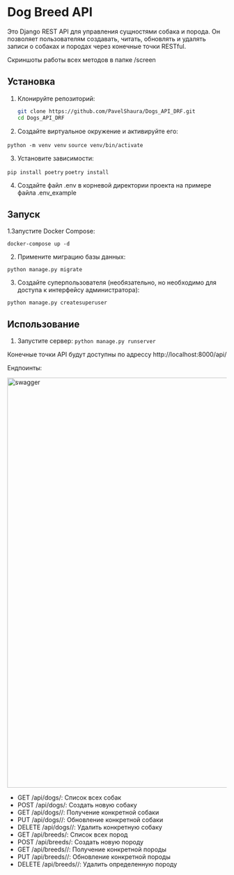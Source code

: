 # Dog Breed API

Это Django REST API для управления сущностями собака и порода. Он позволяет пользователям создавать, 
читать, обновлять и удалять записи о собаках и породах через конечные точки RESTful.

Скриншоты работы всех методов в папке /screen

## Установка

1. Клонируйте репозиторий:
   ```sh
   git clone https://github.com/PavelShaura/Dogs_API_DRF.git
   cd Dogs_API_DRF

2. Создайте виртуальное окружение и активируйте его:

`python -m venv venv`
`source venv/bin/activate`

3. Установите зависимости:

`pip install poetry` `poetry install`

4. Создайте файл .env в корневой директории проекта на примере файла .env_example

## Запуск

1.Запустите Docker Compose:

`docker-compose up -d`

2. Примените миграцию базы данных:

`python manage.py migrate`

3. Создайте суперпользователя (необязательно, но необходимо для доступа к интерфейсу администратора):

`python manage.py createsuperuser`

## Использование

1. Запустите сервер:
`python manage.py runserver`  

Конечные точки API будут доступны по адрессу http://localhost:8000/api/

Ендпоинты:

<img width="941" alt="swagger" src="https://github.com/PavelShaura/Dogs_API_DRF/blob/main/screen/SWAGGER.png">

* GET /api/dogs/: Список всех собак 
* POST /api/dogs/: Создать новую собаку 
* GET /api/dogs/<id>/: Получение конкретной собаки
* PUT /api/dogs/<id>/: Обновление конкретной собаки
* DELETE /api/dogs/<id>/: Удалить конкретную собаку
* GET /api/breeds/: Список всех пород
* POST /api/breeds/: Создать новую породу
* GET /api/breeds/<id>/: Получение конкретной породы
* PUT /api/breeds/<id>/: Обновление конкретной породы
* DELETE /api/breeds/<id>/: Удалить определенную породу

